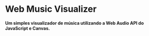 ﻿# Web Music Visualizer

#### Um simples visualizador de música utilizando a Web Audio API do JavaScript e Canvas.
